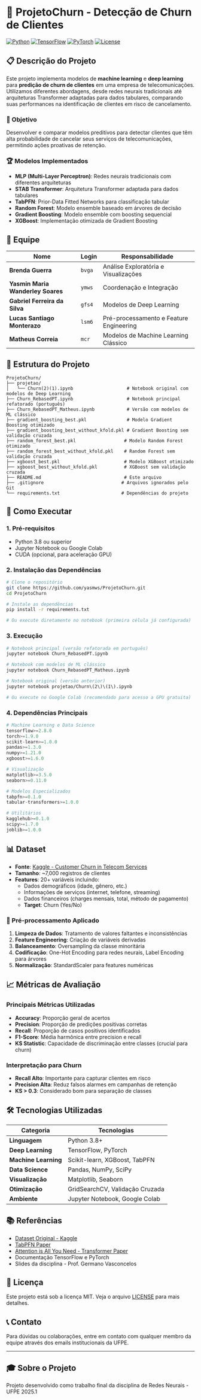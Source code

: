 # 🔄 ProjetoChurn - Detecção de Churn de Clientes

[![Python](https://img.shields.io/badge/Python-3.8+-blue.svg)](https://www.python.org/downloads/)
[![TensorFlow](https://img.shields.io/badge/TensorFlow-2.0+-orange.svg)](https://tensorflow.org/)
[![PyTorch](https://img.shields.io/badge/PyTorch-1.9+-red.svg)](https://pytorch.org/)
[![License](https://img.shields.io/badge/License-MIT-green.svg)](LICENSE)

## 📋 Descrição do Projeto

Este projeto implementa modelos de **machine learning** e **deep learning** para **predição de churn de clientes** em uma empresa de telecomunicações. Utilizamos diferentes abordagens, desde redes neurais tradicionais até arquiteturas Transformer adaptadas para dados tabulares, comparando suas performances na identificação de clientes em risco de cancelamento.

### 🎯 Objetivo

Desenvolver e comparar modelos preditivos para detectar clientes que têm alta probabilidade de cancelar seus serviços de telecomunicações, permitindo ações proativas de retenção.

### 🏆 Modelos Implementados

- **MLP (Multi-Layer Perceptron)**: Redes neurais tradicionais com diferentes arquiteturas
- **STAB Transformer**: Arquitetura Transformer adaptada para dados tabulares
- **TabPFN**: Prior-Data Fitted Networks para classificação tabular
- **Random Forest**: Modelo ensemble baseado em árvores de decisão
- **Gradient Boosting**: Modelo ensemble com boosting sequencial
- **XGBoost**: Implementação otimizada de Gradient Boosting

## 👥 Equipe

| Nome | Login | Responsabilidade |
|------|-------|------------------|
| **Brenda Guerra** | `bvga` | Análise Exploratória e Visualizações |
| **Yasmin Maria Wanderley Soares** | `ymws` | Coordenação e Integração |
| **Gabriel Ferreira da Silva** | `gfs4` | Modelos de Deep Learning |
| **Lucas Santiago Monterazo** | `lsm6` | Pré-processamento e Feature Engineering |
| **Matheus Correia** | `mcr` | Modelos de Machine Learning Clássico |

## 📁 Estrutura do Projeto

```text
ProjetoChurn/
├── projetao/
│   └── Churn(2)(1).ipynb                    # Notebook original com modelos de Deep Learning
├── Churn_RebasedPT.ipynb                    # Notebook principal refatorado (português)
├── Churn_RebasedPT_Matheus.ipynb            # Versão com modelos de ML clássico
├── gradient_boosting_best.pkl               # Modelo Gradient Boosting otimizado
├── gradient_boosting_best_without_kfold.pkl # Gradient Boosting sem validação cruzada
├── random_forest_best.pkl                  # Modelo Random Forest otimizado
├── random_forest_best_without_kfold.pkl    # Random Forest sem validação cruzada
├── xgboost_best.pkl                        # Modelo XGBoost otimizado
├── xgboost_best_without_kfold.pkl          # XGBoost sem validação cruzada
├── README.md                               # Este arquivo
├── .gitignore                             # Arquivos ignorados pelo Git
└── requirements.txt                       # Dependências do projeto
```

## 🚀 Como Executar

### 1. **Pré-requisitos**

- Python 3.8 ou superior
- Jupyter Notebook ou Google Colab
- CUDA (opcional, para aceleração GPU)

### 2. **Instalação das Dependências**

```bash
# Clone o repositório
git clone https://github.com/yasmws/ProjetoChurn.git
cd ProjetoChurn

# Instale as dependências
pip install -r requirements.txt

# Ou execute diretamente no notebook (primeira célula já configurada)
```

### 3. **Execução**

```bash
# Notebook principal (versão refatorada em português)
jupyter notebook Churn_RebasedPT.ipynb

# Notebook com modelos de ML clássico
jupyter notebook Churn_RebasedPT_Matheus.ipynb

# Notebook original (versão anterior)
jupyter notebook projetao/Churn\(2\)\(1\).ipynb

# Ou execute no Google Colab (recomendado para acesso a GPU gratuita)
```

### 4. **Dependências Principais**

```python
# Machine Learning e Data Science
tensorflow>=2.8.0
torch>=1.9.0
scikit-learn>=1.0.0
pandas>=1.3.0
numpy>=1.21.0
xgboost>=1.6.0

# Visualização
matplotlib>=3.5.0
seaborn>=0.11.0

# Modelos Especializados
tabpfn>=0.1.0
tabular-transformers>=1.0.0

# Utilitários
kagglehub>=0.1.0
scipy>=1.7.0
joblib>=1.0.0
```

## 📊 Dataset

- **Fonte**: [Kaggle - Customer Churn in Telecom Services](https://www.kaggle.com/datasets/kapturovalexander/customers-churned-in-telecom-services)
- **Tamanho**: ~7,000 registros de clientes
- **Features**: 20+ variáveis incluindo:
  - Dados demográficos (idade, gênero, etc.)
  - Informações de serviços (internet, telefone, streaming)
  - Dados financeiros (charges mensais, total, método de pagamento)
  - **Target**: Churn (Yes/No)

### 🔧 Pré-processamento Aplicado

1. **Limpeza de Dados**: Tratamento de valores faltantes e inconsistências
2. **Feature Engineering**: Criação de variáveis derivadas
3. **Balanceamento**: Oversampling da classe minoritária
4. **Codificação**: One-Hot Encoding para redes neurais, Label Encoding para árvores
5. **Normalização**: StandardScaler para features numéricas

## 📈 Métricas de Avaliação

### Principais Métricas Utilizadas

- **Accuracy**: Proporção geral de acertos
- **Precision**: Proporção de predições positivas corretas
- **Recall**: Proporção de casos positivos identificados
- **F1-Score**: Média harmônica entre precision e recall
- **KS Statistic**: Capacidade de discriminação entre classes (crucial para churn)

### Interpretação para Churn

- **Recall Alto**: Importante para capturar clientes em risco
- **Precision Alta**: Reduz falsos alarmes em campanhas de retenção
- **KS > 0.3**: Considerado bom para separação de classes

## 🛠️ Tecnologias Utilizadas

| Categoria | Tecnologias |
|-----------|-------------|
| **Linguagem** | Python 3.8+ |
| **Deep Learning** | TensorFlow, PyTorch |
| **Machine Learning** | Scikit-learn, XGBoost, TabPFN |
| **Data Science** | Pandas, NumPy, SciPy |
| **Visualização** | Matplotlib, Seaborn |
| **Otimização** | GridSearchCV, Validação Cruzada |
| **Ambiente** | Jupyter Notebook, Google Colab |

## 📚 Referências

- [Dataset Original - Kaggle](https://www.kaggle.com/datasets/kapturovalexander/customers-churned-in-telecom-services)
- [TabPFN Paper](https://arxiv.org/abs/2207.01848)
- [Attention is All You Need - Transformer Paper](https://arxiv.org/abs/1706.03762)
- Documentação TensorFlow e PyTorch
- Slides da disciplina - Prof. Germano Vasconcelos

## 📄 Licença

Este projeto está sob a licença MIT. Veja o arquivo [LICENSE](LICENSE) para mais detalhes.

## 📞 Contato

Para dúvidas ou colaborações, entre em contato com qualquer membro da equipe através dos emails institucionais da UFPE.

---

## 🎓 Sobre o Projeto

Projeto desenvolvido como trabalho final da disciplina de Redes Neurais - UFPE 2025.1
